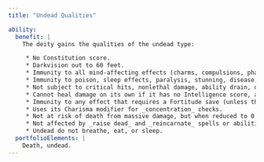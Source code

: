 ```yaml
---
title: "Undead Qualities"

ability:
  benefit: |
    The deity gains the qualities of the undead type:

     * No Constitution score.
     * Darkvision out to 60 feet.
     * Immunity to all mind-affecting effects (charms, compulsions, phantasms, patterns, and morale effects).
     * Immunity to poison, sleep effects, paralysis, stunning, disease, and death effects.
     * Not subject to critical hits, nonlethal damage, ability drain, or energy drain. Immune to damage to its physical ability scores (Strength, Dexterity, and Constitution), as well as to fatigue and exhaustion effects.
     * Cannot heal damage on its own if it has no Intelligence score, although it can be healed. Negative energy can heal undead creatures. The fast healing special quality works regardless of the creature's Intelligence score.
     * Immunity to any effect that requires a Fortitude save (unless the effect also works on objects or is harmless).
     * Uses its Charisma modifier for _concentration_ checks.
     * Not at risk of death from massive damage, but when reduced to 0 hit points or less, it is immediately destroyed.
     * Not affected by _raise dead_ and _reincarnate_ spells or abilities. _Resurrection_ and {% spell_link true-resurrection %} can affect undead creatures. These spells turn undead creatures back into the living creatures they were before becoming undead.
     * Undead do not breathe, eat, or sleep.
  portfolioElements: |
    Death, undead.
---
```

